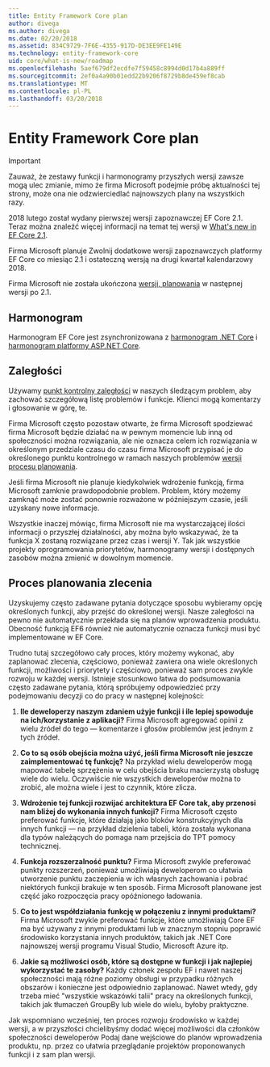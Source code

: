 ```yaml
---
title: Entity Framework Core plan
author: divega
ms.author: divega
ms.date: 02/20/2018
ms.assetid: 834C9729-7F6E-4355-917D-DE3EE9FE149E
ms.technology: entity-framework-core
uid: core/what-is-new/roadmap
ms.openlocfilehash: 5aef679df2ecdfe7f59458c8994d0d17b4a889ff
ms.sourcegitcommit: 2ef0a4a90b01edd22b9206f8729b8de459ef8cab
ms.translationtype: MT
ms.contentlocale: pl-PL
ms.lasthandoff: 03/20/2018
---
```

# <a name="entity-framework-core-roadmap"></a>Entity Framework Core plan

> [!IMPORTANT]
> Zauważ, że zestawy funkcji i harmonogramy przyszłych wersji zawsze mogą ulec zmianie, mimo że firma Microsoft podejmie próbę aktualności tej strony, może ona nie odzwierciedlać najnowszych plany na wszystkich razy.

2018 lutego został wydany pierwszej wersji zapoznawczej EF Core 2.1. Teraz można znaleźć więcej informacji na temat tej wersji w [What's new in EF Core 2.1](xref:core/what-is-new/ef-core-2.1).

Firma Microsoft planuje Zwolnij dodatkowe wersji zapoznawczych platformy EF Core co miesiąc 2.1 i ostateczną wersją na drugi kwartał kalendarzowy 2018.

Firma Microsoft nie została ukończona [wersji, planowania](#release-planning-process) w następnej wersji po 2.1.

## <a name="schedule"></a>Harmonogram

Harmonogram EF Core jest zsynchronizowana z [harmonogram .NET Core](https://github.com/dotnet/core/blob/master/roadmap.md) i [harmonogram platformy ASP.NET Core](https://github.com/aspnet/Home/wiki/Roadmap).

## <a name="backlog"></a>Zaległości

Używamy [punkt kontrolny zaległości](https://github.com/aspnet/EntityFrameworkCore/issues?q=is%3Aopen+is%3Aissue+milestone%3ABacklog+sort%3Areactions-%2B1-desc) w naszych śledzącym problem, aby zachować szczegółową listę problemów i funkcje. Klienci mogą komentarzy i głosowanie w górę, te.

Firma Microsoft często pozostaw otwarte, że firma Microsoft spodziewać firma Microsoft będzie działać na w pewnym momencie lub inną od społeczności można rozwiązania, ale nie oznacza celem ich rozwiązania w określonym przedziale czasu do czasu firma Microsoft przypisać je do określonego punktu kontrolnego w ramach naszych problemów [wersji procesu planowania](#release-planning-process).

Jeśli firma Microsoft nie planuje kiedykolwiek wdrożenie funkcją, firma Microsoft zamknie prawdopodobnie problem. Problem, który możemy zamknąć może zostać ponownie rozważone w późniejszym czasie, jeśli uzyskany nowe informacje.

Wszystkie inaczej mówiąc, firma Microsoft nie ma wystarczającej ilości informacji o przyszłej działalności, aby można było wskazywać, że ta funkcja X zostaną rozwiązane przez czas i wersji Y. Tak jak wszystkie projekty oprogramowania priorytetów, harmonogramy wersji i dostępnych zasobów można zmienić w dowolnym momencie.

## <a name="release-planning-process"></a>Proces planowania zlecenia

Uzyskujemy często zadawane pytania dotyczące sposobu wybieramy opcję określonych funkcji, aby przejść do określonej wersji. Nasze zaległości na pewno nie automatycznie przekłada się na planów wprowadzenia produktu. Obecność funkcją EF6 również nie automatycznie oznacza funkcji musi być implementowane w EF Core.

Trudno tutaj szczegółowo cały proces, który możemy wykonać, aby zaplanować zlecenia, częściowo, ponieważ zawiera ona wiele określonych funkcji, możliwości i priorytety i częściowo, ponieważ sam proces zwykle rozwoju w każdej wersji. Istnieje stosunkowo łatwa do podsumowania często zadawane pytania, którą spróbujemy odpowiedzieć przy podejmowaniu decyzji co do pracy w następnej kolejności:

1. **Ile deweloperzy naszym zdaniem użyje funkcji i ile lepiej spowoduje na ich/korzystanie z aplikacji?** Firma Microsoft agregować opinii z wielu źródeł do tego — komentarze i głosów problemów jest jednym z tych źródeł.

2. **Co to są osób obejścia można użyć, jeśli firma Microsoft nie jeszcze zaimplementować tę funkcję?** Na przykład wielu deweloperów mogą mapować tabelę sprzężenia w celu obejścia braku macierzystą obsługę wiele do wielu. Oczywiście nie wszystkich deweloperów można to zrobić, ale można wiele i jest to czynnik, które zlicza.

3. **Wdrożenie tej funkcji rozwijać architektura EF Core tak, aby przenosi nam bliżej do wykonania innych funkcji?** Firma Microsoft często preferować funkcje, które działają jako bloków konstrukcyjnych dla innych funkcji — na przykład dzielenia tabeli, która została wykonana dla typów należących do pomaga nam przejścia do TPT pomocy technicznej.

4. **Funkcja rozszerzalność punktu?** Firma Microsoft zwykle preferować punkty rozszerzeń, ponieważ umożliwiają deweloperom co ułatwia utworzenie punktu zaczepienia w ich własnych zachowania i pobrać niektórych funkcji brakuje w ten sposób. Firma Microsoft planowane jest część jako rozpoczęcia pracy opóźnionego ładowania.

5. **Co to jest współdziałania funkcję w połączeniu z innymi produktami?** Firma Microsoft zwykle preferować funkcje, które umożliwiają Core EF ma być używany z innymi produktami lub w znacznym stopniu poprawić środowisko korzystania innych produktów, takich jak .NET Core najnowszej wersji programu Visual Studio, Microsoft Azure itp.

6. **Jakie są możliwości osób, które są dostępne w funkcji i jak najlepiej wykorzystać te zasoby?** Każdy członek zespołu EF i nawet naszej społeczności mają różne poziomy obsługi w przypadku różnych obszarów i konieczne jest odpowiednio zaplanować. Nawet wtedy, gdy trzeba mieć "wszystkie wskazówki talii" pracy na określonych funkcji, takich jak tłumaczeń GroupBy lub wiele do wielu, byłoby praktyczne.

Jak wspomniano wcześniej, ten proces rozwoju środowisko w każdej wersji, a w przyszłości chcielibyśmy dodać więcej możliwości dla członków społeczności deweloperów Podaj dane wejściowe do planów wprowadzenia produktu, np. przez co ułatwia przeglądanie projektów proponowanych funkcji i z sam plan wersji.
